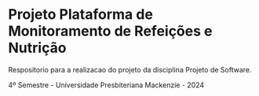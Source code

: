 # Projeto Plataforma de Monitoramento de Refeições e Nutrição
Respositorio para a realizacao do projeto da disciplina Projeto de Software.
 
4º Semestre - Universidade Presbiteriana Mackenzie - 2024
